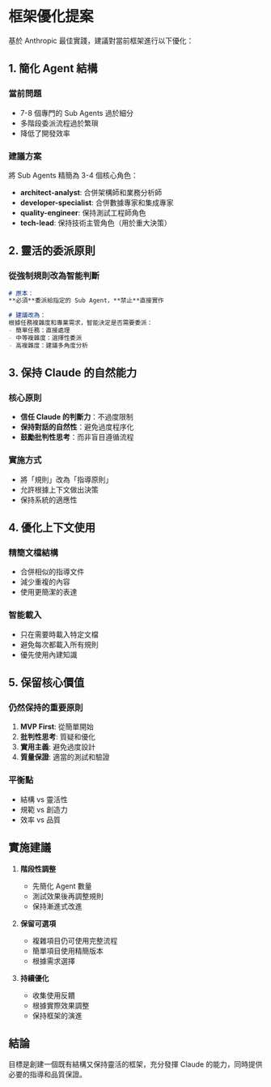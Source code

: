 # 框架優化提案

基於 Anthropic 最佳實踐，建議對當前框架進行以下優化：

## 1. 簡化 Agent 結構

### 當前問題
- 7-8 個專門的 Sub Agents 過於細分
- 多階段委派流程過於繁瑣
- 降低了開發效率

### 建議方案
將 Sub Agents 精簡為 3-4 個核心角色：
- **architect-analyst**: 合併架構師和業務分析師
- **developer-specialist**: 合併數據專家和集成專家
- **quality-engineer**: 保持測試工程師角色
- **tech-lead**: 保持技術主管角色（用於重大決策）

## 2. 靈活的委派原則

### 從強制規則改為智能判斷
```markdown
# 原本：
**必須**委派給指定的 Sub Agent，**禁止**直接實作

# 建議改為：
根據任務複雜度和專業需求，智能決定是否需要委派：
- 簡單任務：直接處理
- 中等複雜度：選擇性委派
- 高複雜度：建議多角度分析
```

## 3. 保持 Claude 的自然能力

### 核心原則
- **信任 Claude 的判斷力**：不過度限制
- **保持對話的自然性**：避免過度程序化
- **鼓勵批判性思考**：而非盲目遵循流程

### 實施方式
- 將「規則」改為「指導原則」
- 允許根據上下文做出決策
- 保持系統的適應性

## 4. 優化上下文使用

### 精簡文檔結構
- 合併相似的指導文件
- 減少重複的內容
- 使用更簡潔的表達

### 智能載入
- 只在需要時載入特定文檔
- 避免每次都載入所有規則
- 優先使用內建知識

## 5. 保留核心價值

### 仍然保持的重要原則
1. **MVP First**: 從簡單開始
2. **批判性思考**: 質疑和優化
3. **實用主義**: 避免過度設計
4. **質量保證**: 適當的測試和驗證

### 平衡點
- 結構 vs 靈活性
- 規範 vs 創造力
- 效率 vs 品質

## 實施建議

1. **階段性調整**
   - 先簡化 Agent 數量
   - 測試效果後再調整規則
   - 保持漸進式改進

2. **保留可選項**
   - 複雜項目仍可使用完整流程
   - 簡單項目使用精簡版本
   - 根據需求選擇

3. **持續優化**
   - 收集使用反饋
   - 根據實際效果調整
   - 保持框架的演進

## 結論

目標是創建一個既有結構又保持靈活的框架，充分發揮 Claude 的能力，同時提供必要的指導和品質保證。
